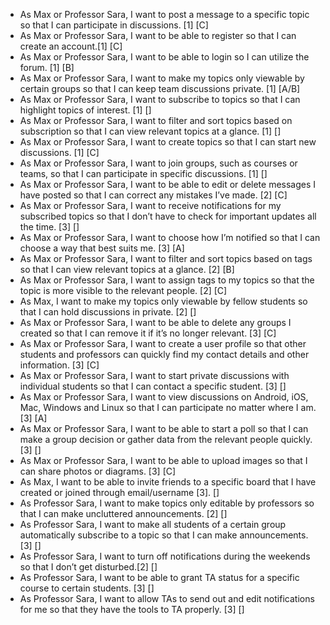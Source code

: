 * As Max or Professor Sara, I want to post a message to a specific topic so that I can participate in discussions. [1] [C]
* As Max or Professor Sara, I want to be able to register so that I can create an account.[1] [C]
* As Max or Professor Sara, I want to be able to login so I can utilize the forum. [1] [B]
* As Max or Professor Sara, I want to make my topics only viewable by certain groups so that I can keep team discussions private. [1] [A/B]
* As Max or Professor Sara, I want to subscribe to topics so that I can highlight topics of interest. [1] []
* As Max or Professor Sara, I want to filter and sort topics based on subscription so that I can view relevant topics at a glance. [1] []
* As Max or Professor Sara, I want to create topics so that I can start new discussions. [1] [C]
* As Max or Professor Sara, I want to join groups, such as courses or teams, so that I can participate in specific discussions. [1] []
* As Max or Professor Sara, I want to be able to edit or delete messages I have posted so that I can correct any mistakes I’ve made. [2] [C]
* As Max or Professor Sara, I want to receive notifications for my subscribed topics so that I don’t have to check for important updates all the time. [3] []
* As Max or Professor Sara, I want to choose how I’m notified so that I can choose a way that best suits me. [3] [A]
* As Max or Professor Sara, I want to filter and sort topics based on tags so that I can view relevant topics at a glance. [2] [B]
* As Max or Professor Sara, I want to assign tags to my topics so that the topic is more visible to the relevant people. [2] [C]
* As Max, I want to make my topics only viewable by fellow students so that I can hold discussions in private. [2] []
* As Max or Professor Sara, I want to be able to delete any groups I created so that I can remove it if it’s no longer relevant. [3] [C]
* As Max or Professor Sara, I want to create a user profile so that other students and professors can quickly find my contact details and other information. [3] [C]
* As Max or Professor Sara, I want to start private discussions with individual students so that I can contact a specific student. [3] []
* As Max or Professor Sara, I want to view discussions on Android, iOS, Mac, Windows and Linux so that I can participate no matter where I am. [3] [A]
* As Max or Professor Sara, I want to be able to start a poll so that I can make a group decision or gather data from the relevant people quickly. [3] []
* As Max or Professor Sara, I want to be able to upload images so that I can share photos or diagrams. [3] [C]
* As Max, I want to be able to invite friends to a specific board that I have created or joined through email/username [3]. []
* As Professor Sara, I want to make topics only editable by professors so that I can make uncluttered announcements. [2] []
* As Professor Sara, I want to make all students of a certain group automatically subscribe to a topic so that I can make announcements. [3] []
* As Professor Sara, I want to turn off notifications during the weekends so that I don’t get disturbed.[2] []
* As Professor Sara, I want to be able to grant TA status for a specific course to certain students. [3] []
* As Professor Sara, I want to allow TAs to send out and edit notifications for me so that they have the tools to TA properly. [3] []
